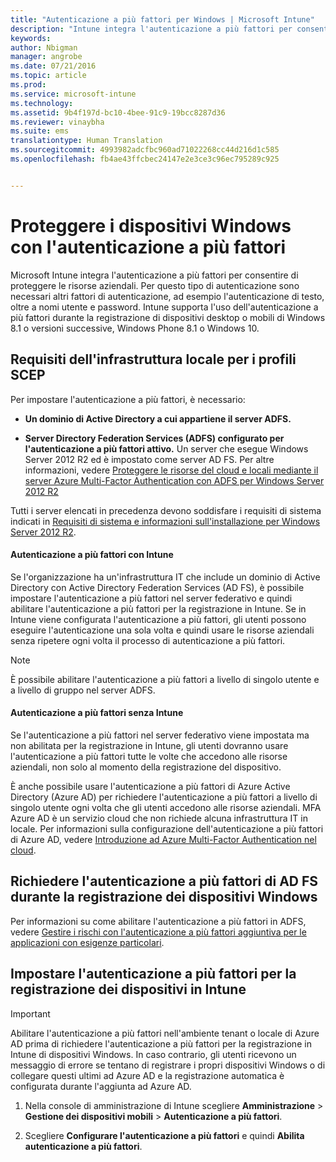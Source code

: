 ```yaml
---
title: "Autenticazione a più fattori per Windows | Microsoft Intune"
description: "Intune integra l'autenticazione a più fattori per consentire di proteggere le risorse aziendali."
keywords: 
author: Nbigman
manager: angrobe
ms.date: 07/21/2016
ms.topic: article
ms.prod: 
ms.service: microsoft-intune
ms.technology: 
ms.assetid: 9b4f197d-bc10-4bee-91c9-19bcc8287d36
ms.reviewer: vinaybha
ms.suite: ems
translationtype: Human Translation
ms.sourcegitcommit: 4993982adcfbc960ad71022268cc44d216d1c585
ms.openlocfilehash: fb4ae43ffcbec24147e2e3ce3c96ec795289c925


---
```


# Proteggere i dispositivi Windows con l'autenticazione a più fattori
Microsoft Intune integra l'autenticazione a più fattori per consentire di proteggere le risorse aziendali. Per questo tipo di autenticazione sono necessari altri fattori di autenticazione, ad esempio l'autenticazione di testo, oltre a nomi utente e password. Intune supporta l'uso dell'autenticazione a più fattori durante la registrazione di dispositivi desktop o mobili di Windows 8.1 o versioni successive, Windows Phone 8.1 o Windows 10.

## Requisiti dell'infrastruttura locale per i profili SCEP
Per impostare l'autenticazione a più fattori, è necessario:

-   **Un dominio di Active Directory a cui appartiene il server ADFS.**

-   **Server Directory Federation Services (ADFS) configurato per l'autenticazione a più fattori attivo.** Un server che esegue Windows Server 2012 R2 ed è impostato come server AD FS. Per altre informazioni, vedere [Proteggere le risorse del cloud e locali mediante il server Azure Multi-Factor Authentication con ADFS per Windows Server 2012 R2](https://azure.microsoft.com/en-us/documentation/articles/multi-factor-authentication-get-started-adfs-w2k12/)

Tutti i server elencati in precedenza devono soddisfare i requisiti di sistema indicati in [Requisiti di sistema e informazioni sull'installazione per Windows Server 2012 R2](http://technet.microsoft.com/library/dn303418.aspx).

#### Autenticazione a più fattori con Intune
Se l'organizzazione ha un'infrastruttura IT che include un dominio di Active Directory con Active Directory Federation Services (AD FS), è possibile impostare l'autenticazione a più fattori nel server federativo e quindi abilitare l'autenticazione a più fattori per la registrazione in Intune. Se in Intune viene configurata l'autenticazione a più fattori, gli utenti possono eseguire l'autenticazione una sola volta e quindi usare le risorse aziendali senza ripetere ogni volta il processo di autenticazione a più fattori.

>[!NOTE]
>È possibile abilitare l'autenticazione a più fattori a livello di singolo utente e a livello di gruppo nel server ADFS.  

#### Autenticazione a più fattori senza Intune
Se l'autenticazione a più fattori nel server federativo viene impostata ma non abilitata per la registrazione in Intune, gli utenti dovranno usare l'autenticazione a più fattori tutte le volte che accedono alle risorse aziendali, non solo al momento della registrazione del dispositivo.

È anche possibile usare l'autenticazione a più fattori di Azure Active Directory (Azure AD) per richiedere l'autenticazione a più fattori a livello di singolo utente ogni volta che gli utenti accedono alle risorse aziendali. MFA Azure AD è un servizio cloud che non richiede alcuna infrastruttura IT in locale. Per informazioni sulla configurazione dell'autenticazione a più fattori di Azure AD, vedere [Introduzione ad Azure Multi-Factor Authentication nel cloud](https://azure.microsoft.com/en-us/documentation/articles/multi-factor-authentication-get-started-cloud/).

## Richiedere l'autenticazione a più fattori di AD FS durante la registrazione dei dispositivi Windows
Per informazioni su come abilitare l'autenticazione a più fattori in ADFS, vedere [Gestire i rischi con l'autenticazione a più fattori aggiuntiva per le applicazioni con esigenze particolari](http://technet.microsoft.com/library/dn280949.aspx).

## Impostare l'autenticazione a più fattori per la registrazione dei dispositivi in Intune
>[!Important]  
>Abilitare l'autenticazione a più fattori nell'ambiente tenant o locale di Azure AD prima di richiedere l'autenticazione a più fattori per la registrazione in Intune di dispositivi Windows. In caso contrario, gli utenti ricevono un messaggio di errore se tentano di registrare i propri dispositivi Windows o di collegare questi ultimi ad Azure AD e la registrazione automatica è configurata durante l'aggiunta ad Azure AD.

1.  Nella console di amministrazione di Intune scegliere **Amministrazione** &gt; **Gestione dei dispositivi mobili** &gt; **Autenticazione a più fattori**.

2.  Scegliere **Configurare l'autenticazione a più fattori** e quindi **Abilita autenticazione a più fattori**.



<!--HONumber=Aug16_HO3-->


